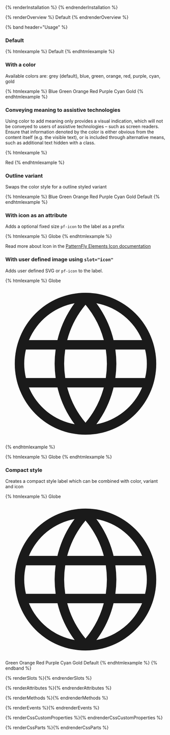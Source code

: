 {% renderInstallation %} {% endrenderInstallation %}

{% renderOverview %}
  <pf-label>Default</pf-label>
{% endrenderOverview %}

{% band header="Usage" %}
  ### Default
  {% htmlexample %}
  <pf-label>Default</pf-label>
  {% endhtmlexample %}

  ### With a color
  Available colors are: grey (default), blue, green, orange, red, purple, cyan, gold

  {% htmlexample %}
  <pf-label color="blue">Blue</pf-label>
  <pf-label color="green">Green</pf-label>
  <pf-label color="orange">Orange</pf-label>
  <pf-label color="red">Red</pf-label>
  <pf-label color="purple">Purple</pf-label>
  <pf-label color="cyan">Cyan</pf-label>
  <pf-label color="gold">Gold</pf-label>
  {% endhtmlexample %}

  <div class="callout">

  ### Conveying meaning to assistive technologies
  Using color to add meaning only provides a visual indication, which will not be conveyed to users of assistive technologies – such as screen readers. Ensure that information denoted by the color is either obvious from the content itself (e.g. the visible text), or is included through alternative means, such as additional text hidden with a class. 

  </div>

  {% htmlexample %}
  <style>
    .visually-hidden-class {
      clip: rect(0 0 0 0); 
      clip-path: inset(50%);
      height: 1px;
      overflow: hidden;
      position: absolute;
      white-space: nowrap; 
      width: 1px;
    }
  </style>
  <pf-label color="red">
    Red <span class="visually-hidden-class">Warning</span>
  </pf-label>
  {% endhtmlexample %}

  ### Outline variant
  Swaps the color style for a outline styled variant

  {% htmlexample %}
  <pf-label variant="outline" color="blue">Blue</pf-label>
  <pf-label variant="outline" color="green">Green</pf-label>
  <pf-label variant="outline" color="orange">Orange</pf-label>
  <pf-label variant="outline" color="red">Red</pf-label>
  <pf-label variant="outline" color="purple">Purple</pf-label>
  <pf-label variant="outline" color="cyan">Cyan</pf-label>
  <pf-label variant="outline" color="gold">Gold</pf-label>
  <pf-label variant="outline">Default</pf-label>
  {% endhtmlexample %}

  ### With icon as an attribute
  Adds a optional fixed size `pf-icon` to the label as a prefix

  {% htmlexample %}
  <pf-label color="blue" icon="globe">Globe</pf-label>
  {% endhtmlexample %}

  Read more about Icon in the [PatternFly Elements Icon documentation](https://patternflyelements.org/components/icon)

  ### With user defined image using `slot="icon"`
  Adds user defined SVG or `pf-icon` to the label.

  {% htmlexample %}
  <pf-label color="blue">Globe
    <svg slot="icon"
         viewBox="0 0 17 17"
         xmlns="http://www.w3.org/2000/svg"
         fill="currentColor"
         aria-hidden="true"
         role="img">
      <path d="M8.5,1A7.5,7.5,0,1,0,16,8.5,7.508,7.508,0,0,0,8.5,1Zm0,13.731a9.636,9.636,0,0,1-1.941-3.724H10.44A9.647,9.647,0,0,1,8.5,14.731ZM6.352,10.007A9.688,9.688,0,0,1,6.351,7h4.3a9.75,9.75,0,0,1,0,3.007ZM2,8.5A6.45,6.45,0,0,1,2.182,7H5.335a10.741,10.741,0,0,0,0,3.007H2.182A6.515,6.515,0,0,1,2,8.5ZM10.442,6H6.557A9.636,9.636,0,0,1,8.5,2.268,9.625,9.625,0,0,1,10.442,6Zm1.222,1h3.154a6.268,6.268,0,0,1,0,3.007H11.663A10.779,10.779,0,0,0,11.664,7ZM14.5,6H11.474A10.619,10.619,0,0,0,9.653,2.109,6.513,6.513,0,0,1,14.5,6ZM7.341,2.109A10.61,10.61,0,0,0,5.524,6H2.5A6.521,6.521,0,0,1,7.341,2.109ZM2.5,11.007H5.528a10.6,10.6,0,0,0,1.821,3.887A6.5,6.5,0,0,1,2.5,11.007Zm7.153,3.884a10.6,10.6,0,0,0,1.819-3.884H14.5A6.518,6.518,0,0,1,9.653,14.891Z"/>
    </svg>
  </pf-label>
  {% endhtmlexample %}

  {% htmlexample %}
  <pf-label color="blue">Globe
    <pf-icon slot="icon" icon="globe" size="sm"></pf-icon>
  </pf-label>
  {% endhtmlexample %}

  ### Compact style
  Creates a compact style label which can be combined with color, variant and icon

  {% htmlexample %}
  <pf-label compact color="blue">Globe
    <svg slot="icon"
         xmlns="http://www.w3.org/2000/svg"
         viewBox="0 0 17 17"
         fill="currentColor"
         aria-hidden="true"
         role="img">
       <path d="M8.5,1A7.5,7.5,0,1,0,16,8.5,7.508,7.508,0,0,0,8.5,1Zm0,13.731a9.636,9.636,0,0,1-1.941-3.724H10.44A9.647,9.647,0,0,1,8.5,14.731ZM6.352,10.007A9.688,9.688,0,0,1,6.351,7h4.3a9.75,9.75,0,0,1,0,3.007ZM2,8.5A6.45,6.45,0,0,1,2.182,7H5.335a10.741,10.741,0,0,0,0,3.007H2.182A6.515,6.515,0,0,1,2,8.5ZM10.442,6H6.557A9.636,9.636,0,0,1,8.5,2.268,9.625,9.625,0,0,1,10.442,6Zm1.222,1h3.154a6.268,6.268,0,0,1,0,3.007H11.663A10.779,10.779,0,0,0,11.664,7ZM14.5,6H11.474A10.619,10.619,0,0,0,9.653,2.109,6.513,6.513,0,0,1,14.5,6ZM7.341,2.109A10.61,10.61,0,0,0,5.524,6H2.5A6.521,6.521,0,0,1,7.341,2.109ZM2.5,11.007H5.528a10.6,10.6,0,0,0,1.821,3.887A6.5,6.5,0,0,1,2.5,11.007Zm7.153,3.884a10.6,10.6,0,0,0,1.819-3.884H14.5A6.518,6.518,0,0,1,9.653,14.891Z"/>
   </svg>
  </pf-label>
  <pf-label compact color="green">Green</pf-label>
  <pf-label compact variant="outline" color="orange">Orange</pf-label>
  <pf-label compact color="red" icon="globe">Red</pf-label>
  <pf-label compact variant="outline" color="purple">Purple</pf-label>
  <pf-label compact color="cyan">Cyan</pf-label>
  <pf-label compact variant="outline" color="gold">Gold <pf-icon slot="icon" icon="globe" size="sm"></pf-icon></pf-label>
  <pf-label compact>Default</pf-label>
  {% endhtmlexample %}
{% endband %}

{% renderSlots %}{% endrenderSlots %}

{% renderAttributes %}{% endrenderAttributes %}

{% renderMethods %}{% endrenderMethods %}

{% renderEvents %}{% endrenderEvents %}

{% renderCssCustomProperties %}{% endrenderCssCustomProperties %}

{% renderCssParts %}{% endrenderCssParts %}

